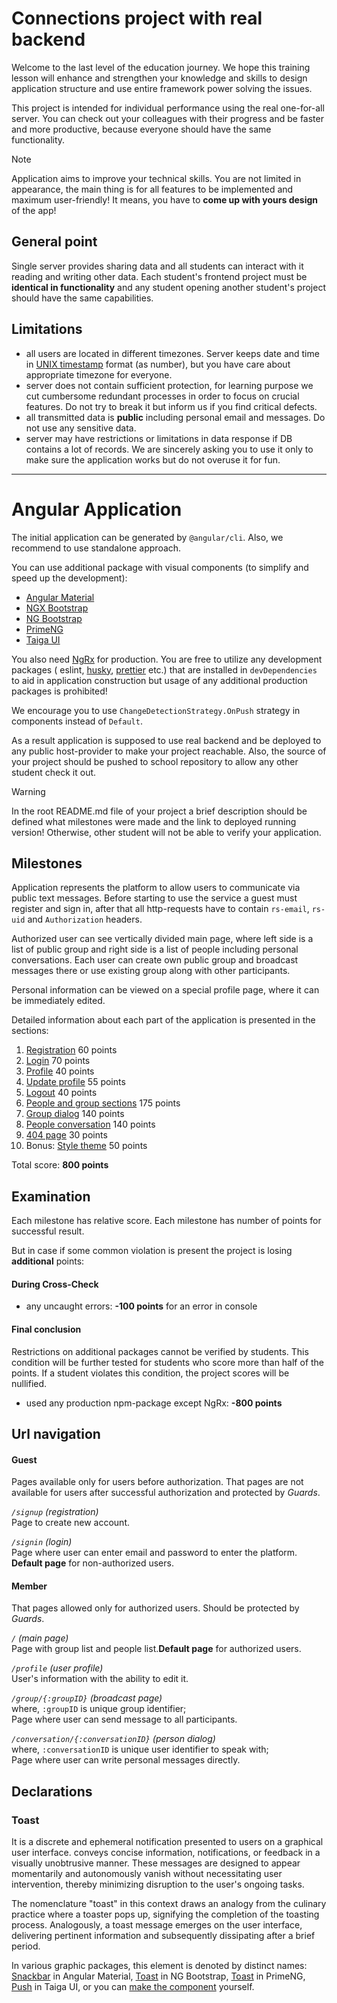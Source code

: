 # Connections project with real backend

Welcome to the last level of the education journey. We hope this training lesson will enhance and
strengthen your knowledge and skills to design application structure and use entire framework power
solving the issues.

This project is intended for individual performance using the real one-for-all server. You can check
out your colleagues with their progress and be faster and more productive, because everyone should
have the same functionality.

> [!NOTE]
> Application aims to improve your technical skills. You are not limited in appearance, the main
> thing is for all features to be implemented and maximum user-friendly! It means, you have to
> **come up with yours design** of the app!

## General point

Single server provides sharing data and all students can interact with it reading and writing other
data. Each student's frontend project must be **identical in functionality** and any student opening
another student's project should have the same capabilities.

## Limitations

- all users are located in different timezones. Server keeps date and time
  in [UNIX timestamp](https://www.unixtimestamp.com/) format (as number), but you have care about
  appropriate timezone for everyone.
- server does not contain sufficient protection, for learning purpose we cut cumbersome redundant
  processes in order to focus on crucial features. Do not try to break it but inform us if you find
  critical defects.
- all transmitted data is **public** including personal email and messages. Do not use any sensitive
  data.
- server may have restrictions or limitations in data response if DB contains a lot of records. We
  are sincerely asking you to use it only to make sure the application works but do not overuse it
  for fun.

---

# Angular Application

The initial application can be generated by `@angular/cli`. Also, we recommend to use standalone
approach.

You can use additional package with visual components (to simplify and speed up the development):

- [Angular Material](https://material.angular.io/)
- [NGX Bootstrap](https://valor-software.com/ngx-bootstrap/#/documentation)
- [NG Bootstrap](https://ng-bootstrap.github.io/#/home)
- [PrimeNG](https://primeng.org/installation)
- [Taiga UI](https://taiga-ui.dev/getting-started)

You also need [NgRx](https://ngrx.io/guide/store) for production. You are free to utilize any
development packages (
eslint, [husky](https://typicode.github.io/husky/), [prettier](https://prettier.io/docs/en/) etc.)
that are installed in `devDependencies` to aid in application construction but usage of any
additional production packages is prohibited!

We encourage you to use `ChangeDetectionStrategy.OnPush` strategy in components instead
of `Default`.

As a result application is supposed to use real backend and be deployed to any public host-provider
to make your project reachable. Also, the source of your project should be pushed to school
repository to allow any other student check it out.

> [!Warning]
> In the root README.md file of your project a brief description should be defined what
> milestones were made and the link to deployed running version! Otherwise, other student will not be
> able to verify your application.

## Milestones

Application represents the platform to allow users to communicate via public text messages. Before
starting to use the service a guest must register and sign in, after that all http-requests have to
contain `rs-email`, `rs-uid` and `Authorization` headers.

Authorized user can see vertically divided main page, where left side is a list of public group and
right side is a list of people including personal conversations. Each user can create own public
group and broadcast messages there or use existing group along with other participants.

Personal information can be viewed on a special profile page, where it can be immediately edited.

Detailed information about each part of the application is presented in the sections:

1. [Registration](./milestone_1.registration.md) 60 points
2. [Login](./milestone_2.login.md) 70 points
3. [Profile](./milestone_3.profile.md) 40 points
4. [Update profile](./milestone_4.profile_update.md) 55 points
5. [Logout](./milestone_5.logout.md) 40 points
6. [People and group sections](./milestone_6.people_groups.md) 175 points
7. [Group dialog](./milestone_7.group_dialog.md) 140 points
8. [People conversation](./milestone_8.conversation.md) 140 points
9. [404 page](./milestone_9.404_page.md) 30 points
10. Bonus: [Style theme](./milestone_10.theme.md) 50 points

Total score: **800 points**

## Examination

Each milestone has relative score. Each milestone has number of points for successful result.

But in case if some common violation is present the project is losing **additional** points:

#### During Cross-Check

- any uncaught errors: **-100 points** for an error in console

#### Final conclusion

Restrictions on additional packages cannot be verified by students. This condition will be further
tested for students who score more than half of the points. If a student violates this condition,
the project scores will be nullified.

- used any production npm-package except NgRx: **-800 points**

## Url navigation

#### Guest

Pages available only for users before authorization. That pages are not available for users after
successful authorization and protected by _Guards_.

_`/signup` (registration)_  
Page to create new account.

_`/signin` (login)_  
Page where user can enter email and password to enter the platform. **Default page** for
non-authorized users.

#### Member

That pages allowed only for authorized users. Should be protected by _Guards_.

_`/` (main page)_  
Page with group list and people list.**Default page** for authorized users.

_`/profile` (user profile)_  
User's information with the ability to edit it.

_`/group/{:groupID}` (broadcast page)_  
where, `:groupID` is unique group identifier;  
Page where user can send message to all participants.

_`/conversation/{:conversationID}` (person dialog)_  
where, `:conversationID` is unique user identifier to speak with;  
Page where user can write personal messages directly.

## Declarations

### Toast

It is a discrete and ephemeral notification presented to users on a graphical user interface.
conveys concise information, notifications, or feedback in a visually unobtrusive manner. These
messages are designed to appear momentarily and autonomously vanish without necessitating user
intervention, thereby minimizing disruption to the user's ongoing tasks.

The nomenclature "toast" in this context draws an analogy from the culinary practice where a toaster
pops up, signifying the completion of the toasting process. Analogously, a toast message emerges on
the user interface, delivering pertinent information and subsequently dissipating after a brief
period.

In various graphic packages, this element is denoted by distinct
names: [Snackbar](https://material.angular.io/components/snack-bar/overview) in Angular
Material, [Toast](https://ng-bootstrap.github.io/#/components/toast/overview) in NG
Bootstrap, [Toast](https://primeng.org/toast) in
PrimeNG, [Push](https://taiga-ui.dev/components/push) in Taiga UI, or you
can [make the component](https://medium.com/geekculture/simple-toast-notification-in-angular-f018b9aa3dc8)
yourself.
